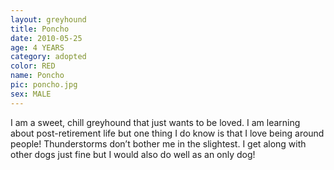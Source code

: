 ```yaml
---
layout: greyhound
title: Poncho
date: 2010-05-25
age: 4 YEARS
category: adopted
color: RED
name: Poncho
pic: poncho.jpg
sex: MALE
---
```


I am a sweet, chill greyhound that just wants to be loved. I am learning about post-retirement life but one thing I do know is that I love being around people! Thunderstorms don’t bother me in the slightest. I get along with other dogs just fine but I would also do well as an only dog! 
